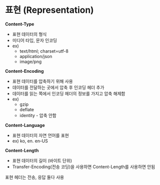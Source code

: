 # 표현 (Representation)

**Content-Type**

- 표현 데이터의 형식
- 미디어 타입, 문자 인코딩
- ex)
    - text/html; charset=utf-8
    - application/json
    - image/png

**Content-Encoding**

- 표현 데이터를 압축하기 위해 사용
- 데이터를 전달하는 곳에서 압축 후 인코딩 헤더 추가
- 데이터를 읽는 쪽에서 인코딩 헤더의 정보를 가지고 압축 해제함
- ex)
    - gzip
    - deflate
    - identity - 압축 안함

**Content-Language**

- 표현 데이터의 자연 언어를 표현
- ex) ko, en. en-US

**Content-Length**

- 표현 데이터의 길이 (바이트 단위)
- Transfer-Encoding(전송 코딩)을 사용하면 Content-Length를 사용하면 안됨

표현 헤더는 전송, 응답 둘다 사용